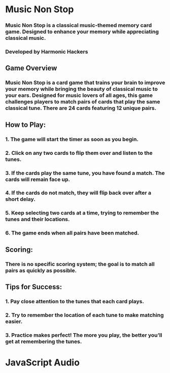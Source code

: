# Music Non Stop

### Music Non Stop is a classical music-themed memory card game. Designed to enhance your memory while appreciating classical music.

### Developed by Harmonic Hackers

## Game Overview
### Music Non Stop is a card game that trains your brain to improve your memory while bringing the beauty of classical music to your ears. Designed for music lovers of all ages, this game challenges players to match pairs of cards that play the same classical tune. There are 24 cards featuring 12 unique pairs.

## How to Play:
### 1. The game will start the timer as soon as you begin.
### 2. Click on any two cards to flip them over and listen to the tunes.
### 3. If the cards play the same tune, you have found a match. The cards will remain face up.
### 4. If the cards do not match, they will flip back over after a short delay.
### 5. Keep selecting two cards at a time, trying to remember the tunes and their locations.
### 6. The game ends when all pairs have been matched.

## Scoring:
### There is no specific scoring system; the goal is to match all pairs as quickly as possible.

## Tips for Success:
### 1. Pay close attention to the tunes that each card plays.
### 2. Try to remember the location of each tune to make matching easier.
### 3. Practice makes perfect! The more you play, the better you’ll get at remembering the tunes.




# JavaScript Audio